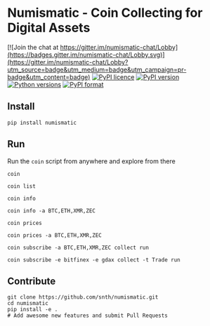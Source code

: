 # Numismatic - Coin Collecting for Digital Assets

[![Join the chat at https://gitter.im/numismatic-chat/Lobby](https://badges.gitter.im/numismatic-chat/Lobby.svg)](https://gitter.im/numismatic-chat/Lobby?utm_source=badge&utm_medium=badge&utm_campaign=pr-badge&utm_content=badge) 
[![PyPI licence](https://img.shields.io/pypi/l/numismatic.svg)]()
[![PyPI version](https://img.shields.io/pypi/v/numismatic.svg)]()
[![Python versions](https://img.shields.io/pypi/pyversions/numismatic.svg)]()
[![PyPI format](https://img.shields.io/pypi/format/numismatic.svg)]()

## Install

    pip install numismatic

## Run

Run the `coin` script from anywhere and explore from there

    coin

    coin list

    coin info

    coin info -a BTC,ETH,XMR,ZEC

    coin prices

    coin prices -a BTC,ETH,XMR,ZEC

    coin subscribe -a BTC,ETH,XMR,ZEC collect run

    coin subscribe -e bitfinex -e gdax collect -t Trade run

## Contribute

    git clone https://github.com/snth/numismatic.git
    cd numismatic
    pip install -e .
    # Add awesome new features and submit Pull Requests
